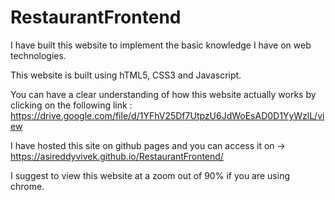 # RestaurantFrontend

I have built this website to implement the basic knowledge I have on web technologies.

This website is built using hTML5, CSS3 and Javascript.

You can have a clear understanding of how this website actually works by clicking on the following link : https://drive.google.com/file/d/1YFhV25Df7UtpzU6JdWoEsAD0D1YyWzlL/view

I have hosted this site on github pages and you can access it on -> https://asireddyvivek.github.io/RestaurantFrontend/

I suggest to view this website at a zoom out of 90% if you are using chrome.
